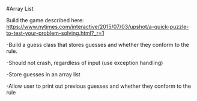 #Array List

Build the game described here:
https://www.nytimes.com/interactive/2015/07/03/upshot/a-quick-puzzle-to-test-your-problem-solving.html?_r=1

-Build a guess class that stores guesses and whether they conform to the rule.

-Should not crash, regardless of input (use exception handling)

-Store guesses in an array list

-Allow user to print out previous guesses and whether they conform to the rule
